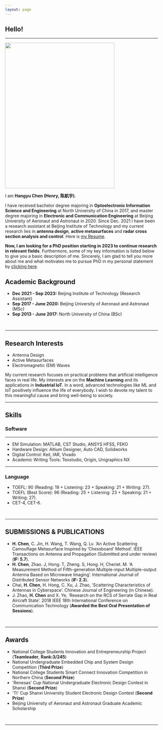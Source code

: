 ```yaml
---
layout: page
---
```


## Hello! 
---

<img src="https://HangyuChen.github.io/hangyuchen.jpg" class="floatpic" width="360" height="480">

I am **Hangyu Chen (Henry, 陈航宇)**.
<!-- Here is **Hangyu Chen (Lance, [蔡汉霖](https://caihanlin.com/file/蔡汉霖简历.pdf))** -->

<!-- I am a junior majoring in **Automation** at Fuzhou University and **Robotics** at Maynooth University (Ireland, Combined Degrees). I am extremely fortunate to be advised by [Prof. Zhezhuang Xu](https://dqxy.fzu.edu.cn/info/1102/3547.htm) and [Dr. Chin Hong Wong](https://www.researchgate.net/profile/Chin-Hong-Wong). Here is [my Resume](https://caihanlin.com/file/Resume-HanlinCAI.pdf). -->
<!-- I am a junior majoring in **Automation** at Fuzhou University and **Robotics** at Maynooth University (Ireland, Combined Degrees). I am extremely fortunate to be advised by [Prof. Zhezhuang Xu](https://dqxy.fzu.edu.cn/info/1102/3547.htm) and [Dr. Chin Hong Wong](https://www.researchgate.net/profile/Chin-Hong-Wong).  -->

I have received bachelor degree majoring in **Optoelectronic Information Science and Engineering** at North University of China in 2017, and master degree majoring in **Electronic and Communication Engineering** at Beijing University of Aeronaut and Astronaut in 2020. Since Dec. 2021 I have been a research assistant at Beijing Institute of Technology and my current research lies in **antenna design**, **active metasurfaces** and **radar cross section analysis and control**. Here is [my Resume](https://HangyuChen.github.io/file/resume-hangyuchen.pdf). 


**Now, I am looking for a PhD position starting in 2023 to continue research in relevant fields**. Furthermore, some of my key information is listed below to give you a basic description of me. Sincerely, I am glad to tell you more about me and what motivates me to pursue PhD in my personal statement by [clicking here]( https://hangyuchen.github.io/personalstatement/). 
<br>

## Academic Background

<!-- **<font color='red'>[Highlight]</font> I am looking for PhD to start in 2025 Fall. Contact me if you have any leads!** [talk with me](https://calendly.com/lancecai/meet-with-lance) -->

- **Dec 2021 - Sep 2023:**  Beijing Institute of Technology (Research Assistant)
- **Sep 2017 - June 2020:** Beijing University of Aeronaut and Astronaut (MSc)
- **Sep 2013 - June 2017:** North University of China (BSc)
<br>

---

## Research Interests

- Antenna Design
- Active Metasurfaces
- Electromagnetic (EM) Waves

My current research focuses on practical problems that artificial intelligence faces in real life. My interests are on the **Machine Learning** and its applications in **Industrial IoT**. In a word, advanced technologies like ML and IoT positively influence the life of everybody.  I wish to devote my talent to this meaningful cause and bring well-being to society.
<br>

---

## Skills

### Software
---
- EM Simulation: MATLAB, CST Studio, ANSYS HFSS, FEKO
- Hardware Design: Altium Designer, Auto CAD, Solidworks
- Digital Control: Keil, IAR, Vivado
- Academic Writing Tools: Texstudio, Origin, Unigraphics NX
---
### Language

- TOEFL: 90 (Reading: 19 + Listening: 23 + Speaking: 21 + Writing: 27).
- TOEFL (Best Score): 96 (Reading: 25 + Listening: 23 + Speaking: 21 + Writing: 27).
- CET-4, CET-6.
<br>

---

## SUBMISSIONS & PUBLICATIONS 

- **H. Chen**, C. Jin, H. Wang, T. Wang, Q. Lv. ‘An Active Scattering Camouflage Metasurface
Inspired by ’Chessboard’ Method’. IEEE Transactions on Antenna and Propagation (Submitted and under review) (**IF: 5.7**).
- **H. Chen**, Zhao. J, Hong. T, Zheng. S, Hong. H, Cheriet. M. ‘A Measurement Method of Fifth-generation Multiple-input Multiple-output Antenna Based on Microwave Imaging’. International Journal of Distributed Sensor Networks (**IF: 2.3**).
- Chai, **H. Chen**, H. Hong, C. Xu, J. Zhao, ‘Scattering Characteristics of Antennas in Cyberspace’. Chinese Journal of Engineering (in Chinese).
- J. Zhao, **H. Chen** and X. Ye, ‘Research on the RCS of Serrate Gap in Real Aircraft State’. 2018 IEEE 18th International Conference on Communication Technology (**Awarded the Best Oral Presentation of Sessions**).
<br>

---

## Awards

- National College Students Innovation and Entrepreneurship Project 
(**Teamleader**, **Rank:3/245**)      
- National Undergraduate Embedded Chip and System Design Competition 
(**Third Prize**)         
- National College Students Smart Connect Innovation Competition in Northern China 
(**Second Prize**)        
- 'Renesas' Cup National Undergraduate Electronic Design Contest in Shanxi 
(**Second Prize**)              
- 'TI' Cup Shanxi University Student Electronic Design Contest 
(**Second Prize**)            
- Beijing University of Aeronaut and Astronaut Graduate Academic Scholarship              
<br>

---



<!-- ## News and Updates

- **May 2023：**Happy to be awarded the XiamenAir Scholarship.
- **May 2023：**Happy to win the Finalist Award in MCM 2023.
- **Feb 2023：**[**FZU-Flying-Book 福州大学飞跃手册**](https://fzu-fly.online/) has been published!
- **Jan 2023：**One paper accepted to ICAROB 2023, see you in Japan!
- **Dec 2022：**Research assistant at IACTIP Lab, advised by [Prof. Zhezhuang Xu](https://dqxy.fzu.edu.cn/en/info/1009/1072.htm).
- **Sep 2022：**Happy to be nominated for the China National Scholarship.
- **Jun 2022：**Summer Research Intern at University of Cambridge, advised by [Prof. Pietro Liò](https://www.cl.cam.ac.uk/~pl219/ ).

<br> -->
